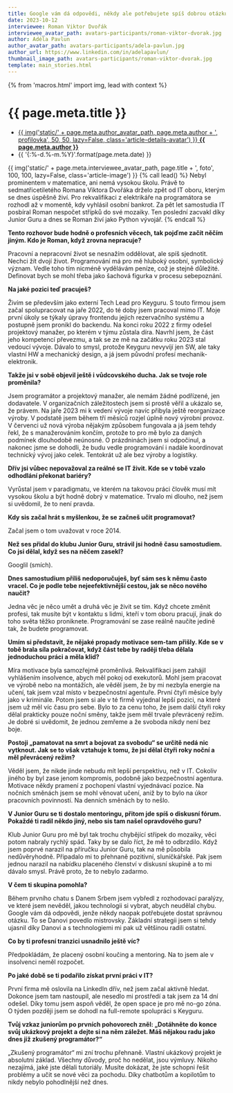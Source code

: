 ```yaml
---
title: Google vám dá odpovědi, někdy ale potřebujete spíš dobrou otázku, říká rekvalifikovaný Pythonista Dvořák
date: 2023-10-12
interviewee: Roman Viktor Dvořák
interviewee_avatar_path: avatars-participants/roman-viktor-dvorak.jpg
author: Adéla Pavlun
author_avatar_path: avatars-participants/adela-pavlun.jpg
author_url: https://www.linkedin.com/in/adelapavlun/
thumbnail_image_path: avatars-participants/roman-viktor-dvorak.jpg
template: main_stories.html
---
```


{% from 'macros.html' import img, lead with context %}

# {{ page.meta.title }}

<ul class="article-details">
  <li class="article-details-item">
    <a class="article-details-author" href="{{ page.meta.author_url }}" target="_blank" rel="noopener">
      {{ img('static/' + page.meta.author_avatar_path, page.meta.author + ', profilovka', 50, 50, lazy=False, class='article-details-avatar') }}
      <strong>{{ page.meta.author }}</strong>
    </a>
  </li>
  <li class="article-details-item">{{ '{:%-d.%-m.%Y}'.format(page.meta.date) }}</li>
</ul>

<div class="article-lead">
{{ img('static/' + page.meta.interviewee_avatar_path, page.title + ', foto', 100, 100, lazy=False, class='article-image') }}
{% call lead() %}
Nebyl prominentem v matematice, ani nemá vysokou školu. Právě to sedmatřicetiletého Romana Viktora Dvořáka drželo zpět od IT oboru, kterým se dnes úspěšně živí. Pro rekvalifikaci z elektrikáře na programátora se rozhodl až v momentě, kdy vyhlásil osobní bankrot. Za pět let samostudia IT posbíral Roman nespočet střípků do své mozaiky. Ten poslední zacvakl díky Junior Guru a dnes se Roman živí jako Python vývojář.
{% endcall %}
</div>

**Tento rozhovor bude hodně o profesních věcech, tak pojďme začít něčím jiným. Kdo je Roman, když zrovna nepracuje?**

Pracovní a nepracovní život se nesnažím oddělovat, ale spíš sjednotit. Nechci žít dvojí život. Programování má pro mě hluboký osobní, symbolický význam. Vedle toho tím nicméně vydělávám peníze, což je stejně důležité. Definovat bych se mohl třeba jako šachová figurka v procesu sebepoznání.

**Na jaké pozici teď pracuješ?**

Živím se především jako externí Tech Lead pro Keyguru. S touto firmou jsem začal spolupracovat na jaře 2022, do té doby jsem pracoval mimo IT. Moje první úkoly se týkaly úpravy frontendu jejich rezervačního systému a postupně jsem pronikl do backendu. Na konci roku 2022 z firmy odešel projektový manažer, po kterém v týmu zůstala díra. Navrhl jsem, že část jeho kompetencí převezmu, a tak se ze mě na začátku roku 2023 stal vedoucí vývoje. Dávalo to smysl, protože Keyguru nevyvíjí jen SW, ale taky vlastní HW a mechanický design, a já jsem původní profesí mechanik-elektronik.

**Takže jsi v sobě objevil ještě i vůdcovského ducha. Jak se tvoje role proměnila?**

Jsem programátor a projektový manažer, ale nemám žádné podřízené, jen dodavatele. V organizačních záležitostech jsem si prostě věřil a ukázalo se, že právem. Na jaře 2023 mi k vedení vývoje navíc přibyla ještě reorganizace výroby. V podstatě jsem během tří měsíců rozjel úplně nový výrobní provoz. V červenci už nová výroba nějakým způsobem fungovala a já jsem tehdy řekl, že s manažerováním končím, protože to pro mě bylo za daných podmínek dlouhodobě neúnosné. O prázdninách jsem si odpočinul, a nakonec jsme se dohodli, že budu vedle programování i nadále koordinovat technický vývoj jako celek. Tentokrát už ale bez výroby a logistiky.

**Dřív jsi vůbec nepovažoval za reálné se IT živit. Kde se v tobě vzalo odhodlání překonat bariéry?**

Vyrůstal jsem v paradigmatu, ve kterém na takovou práci člověk musí mít vysokou školu a být hodně dobrý v matematice. Trvalo mi dlouho, než jsem si uvědomil, že to není pravda.

**Kdy sis začal hrát s myšlenkou, že se začneš učit programovat?**

Začal jsem o tom uvažovat v roce 2014.

**Než ses přidal do klubu Junior Guru, strávil jsi hodně času samostudiem. Co jsi dělal, když ses na něčem zasekl?**

Googlil (smích).

**Dnes samostudium příliš nedoporučuješ, byť sám ses k němu často vracel. Co je podle tebe nejeefektivnější cestou, jak se něco nového naučit?**

Jedna věc je něco umět a druhá věc je živit se tím. Když chcete změnit profesi, tak musíte být v kontaktu s lidmi, kteří v tom oboru pracují, jinak do toho světa těžko proniknete. Programování se zase reálně naučíte jedině tak, že budete programovat.

**Umím si představit, že nějaké propady motivace sem-tam přišly. Kde se v tobě brala síla pokračovat, když část tebe by raději třeba dělala jednoduchou práci a měla klid?**

Míra motivace byla samozřejmě proměnlivá. Rekvalifikaci jsem zahájil vyhlášením insolvence, abych měl pokoj od exekutorů. Mohl jsem pracovat ve výrobě nebo na montážích, ale věděl jsem, že by mi nezbyla energie na učení, tak jsem vzal místo v bezpečnostní agentuře. První čtyři měsíce byly jako v kriminále. Potom jsem si ale v té firmě vyjednal lepší pozici, na které jsem už měl víc času pro sebe. Bylo to za cenu toho, že jsem další čtyři roky dělal prakticky pouze noční směny, takže jsem měl trvale převrácený režim. Je dobré si uvědomit, že jednou zemřeme a že svoboda nikdy není bez boje.

**Postoji „pamatovat na smrt a bojovat za svobodu“ se určitě nedá nic vytknout. Jak se to však vztahuje k tomu, že jsi dělal čtyři roky noční a měl převrácený režim?**

Věděl jsem, že nikde jinde nebudu mít lepší perspektivu, než v IT. Cokoliv jiného by byl zase jenom kompromis, podobně jako bezpečnostní agentura. Motivace někdy pramení z pochopení vlastní vyjednávací pozice. Na nočních směnách jsem se mohl věnovat učení, aniž by to bylo na úkor pracovních povinností. Na denních směnách by to nešlo.

**V Junior Guru se ti dostalo mentoringu, přitom jde spíš o diskusní fórum. Pokaždé ti radil někdo jiný, nebo sis tam našel opravdového guru?**

Klub Junior Guru pro mě byl tak trochu chybějící střípek do mozaiky, věci potom nabraly rychlý spád. Taky by se dalo říct, že mě to odbrzdilo. Když jsem poprvé narazil na příručku Junior Guru, tak na mě působila nedůvěryhodně. Připadalo mi to přehnaně pozitivní, sluníčkářské. Pak jsem jednou narazil na nabídku placeného členství v diskusní skupině a to mi dávalo smysl. Právě proto, že to nebylo zadarmo.

**V čem ti skupina pomohla?**

Během prvního chatu s Danem Srbem jsem vybředl z rozhodovací paralýzy, ve které jsem nevěděl, jakou technologii si vybrat, abych neudělal chybu. Google vám dá odpovědi, jenže někdy naopak potřebujete dostat správnou otázku. To se Danovi povedlo mistrovsky. Základní strategii jsem si tehdy ujasnil díky Danovi a s technologiemi mi pak už většinou radili ostatní.

**Co by ti profesní tranzici usnadnilo ještě víc?**

Předpokládám, že placený osobní koučing a mentoring. Na to jsem ale v insolvenci neměl rozpočet.

**Po jaké době se ti podařilo získat první práci v IT?**

První firma mě oslovila na LinkedIn dřív, než jsem začal aktivně hledat. Dokonce jsem tam nastoupil, ale nesedlo mi prostředí a tak jsem za 14 dní odešel. Díky tomu jsem aspoň věděl, že open space je pro mě no-go zóna. O týden později jsem se dohodl na full-remote spolupráci s Keyguru.

**Tvůj vzkaz juniorům po prvních pohovorech zněl: „Dotáhněte do konce svůj ukázkový projekt a dejte si na něm záležet. Máš nějakou radu jako dnes již zkušený programátor?“**

„Zkušený programátor“ mi zní trochu přehnaně. Vlastní ukázkový projekt je absolutní základ. Všechny důvody, proč ho nedělat, jsou výmluvy. Nikoho nezajímá, jaké jste dělali tutoriály. Musíte dokázat, že jste schopni řešit problémy a učit se nové věci za pochodu. Díky chatbotům a kopilotům to nikdy nebylo pohodlnější než dnes.

